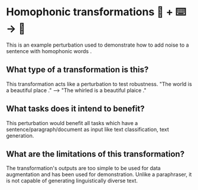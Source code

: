 # Homophonic transformations 🦎  + ⌨️ → 🐍
This is an example perturbation used to demonstrate how to add noise to a sentence with homophonic words .

## What type of a transformation is this?
This transformation acts like a perturbation to test robustness. 
"The world is a beautiful place ." --> "The whirled is a beautiful plaice ." 

## What tasks does it intend to benefit?
This perturbation would benefit all tasks which have a sentence/paragraph/document as input like text classification, 
text generation.

## What are the limitations of this transformation?
The transformation's outputs are too simple to be used for data augmentation and has been used for demonstration. 
Unlike a paraphraser, it is not capable of generating linguistically diverse text. 